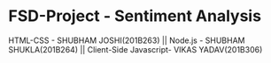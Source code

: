 # FSD-Project - Sentiment Analysis

HTML-CSS - SHUBHAM JOSHI(201B263) || Node.js - SHUBHAM SHUKLA(201B264) || Client-Side Javascript- VIKAS YADAV(201B306)
